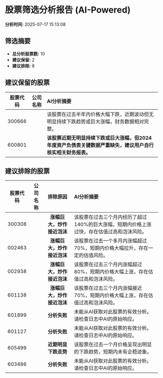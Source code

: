# 股票筛选分析报告 (AI-Powered)

**分析时间:** 2025-07-17 15:13:08

## 筛选摘要

- **总分析股票数:** 10
- **建议保留:** 2
- **建议排除:** 8

## 建议保留的股票

| 股票代码 | 公司名称 | AI分析摘要 |
|:---:|:---:|:---|
| 300666 |  | 该股票在过去半年内价格大幅下跌，近期波动但无明显持续下跌趋势或巨大涨幅，财务数据相对完整。 |
| 600801 |  | **该股票近期无明显持续下跌或巨大涨幅，但2024年度资产负债表关键数据严重缺失，建议用户自行核实相关财务报表。** |

## 建议排除的股票

| 股票代码 | 公司名称 | 排除原因 | AI分析摘要 |
|:---:|:---:|:---:|:---|
| 300308 |  | **涨幅巨大，炒作接近泡沫** | 该股票在过去三个月内经历了超过140%的巨大涨幅，短期内价格上涨过快，存在估值过高和泡沫风险。 |
| 002463 |  | **涨幅巨大，炒作接近泡沫** | 该股票在过去一个多月内涨幅超过70%，短期内价格大幅拉升，存在一定的估值风险。 |
| 002938 |  | **涨幅巨大，炒作接近泡沫** | 该股票在过去三个月内涨幅超过80%，短期内价格大幅上涨，存在估值过高和泡沫风险。 |
| 601138 |  | **涨幅巨大，炒作接近泡沫** | 该股票在过去三个月内涨幅接近70%，短期内价格大幅上涨，存在估值过高和泡沫风险。 |
| 601899 |  | **分析失败** | 未能从AI获取对此股票的有效分析。请检查日志中AI的原始响应。 |
| 601127 |  | **分析失败** | 未能从AI获取对此股票的有效分析。请检查日志中AI的原始响应。 |
| 605499 |  | **近期明显下跌走势** | 该股票在过去一个月价格呈现出明显的下跌趋势，短期内未有企稳迹象。 |
| 603486 |  | **分析失败** | 未能从AI获取对此股票的有效分析。请检查日志中AI的原始响应。 |
